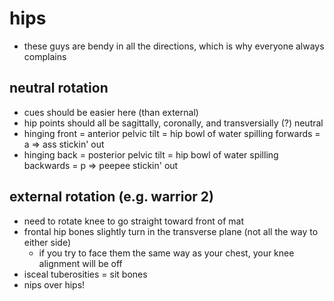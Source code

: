 # hips
* these guys are bendy in all the directions, which is why everyone always complains

## neutral rotation 
* cues should be easier here (than external)
* hip points should all be sagittally, coronally, and transversially (?) neutral
* hinging front = anterior pelvic tilt = hip bowl of water spilling forwards = a => ass stickin' out
* hinging back = posterior pelvic tilt = hip bowl of water spilling backwards = p => peepee stickin' out

## external rotation (e.g. warrior 2)
* need to rotate knee to go straight toward front of mat
* frontal hip bones slightly turn in the transverse plane (not all the way to either side)
  * if you try to face them the same way as your chest, your knee alignment will be off
* isceal tuberosities = sit bones
* nips over hips!